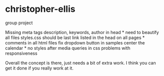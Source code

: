 # christopher-ellis

 group project

 Missing meta tags description, keywords, author in head *
 need to beautify all files
 styles.css should be last link listed in the head on all pages *
 comments in all html files
 fix dropdown button in samples
 center the calendar *
 no styles after media queries in css
 problems with responsiveness

 Overall the concept is there, just needs a bit of extra work. I think you can get it done if you really work at it.
